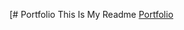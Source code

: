 [# Portfolio
This 
Is
My
Readme
[Portfolio](https://github.com/Samuel-Breaux/Portfolio/blob/main/Portfolio%20WIP.pdf)
